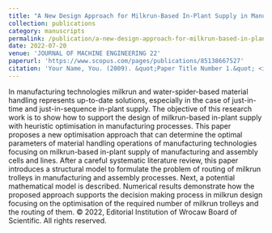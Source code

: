 ```yaml
---
title: "A New Design Approach for Milkrun-Based In-Plant Supply in Manufacturing Systems"
collection: publications
category: manuscripts
permalink: /publication/a-new-design-approach-for-milkrun-based-in-plant-supply-in-manufacturing-systems
date: 2022-07-20
venue: 'JOURNAL OF MACHINE ENGINEERING 22'
paperurl: 'https://www.scopus.com/pages/publications/85138667527'
citation: 'Your Name, You. (2009). &quot;Paper Title Number 1.&quot; <i>Journal 1</i>. 1(1).'
---
```

In manufacturing technologies milkrun and water-spider-based material handling represents up-to-date solutions, especially in the case of just-in-time and just-in-sequence in-plant supply. The objective of this research work is to show how to support the design of milkrun-based in-plant supply with heuristic optimisation in manufacturing processes. This paper proposes a new optimisation approach that can determine the optimal parameters of material handling operations of manufacturing technologies focusing on milkrun-based in-plant supply of manufacturing and assembly cells and lines. After a careful systematic literature review, this paper introduces a structural model to formulate the problem of routing of milkrun trolleys in manufacturing and assembly processes. Next, a potential mathematical model is described. Numerical results demonstrate how the proposed approach supports the decision making process in milkrun design focusing on the optimisation of the required number of milkrun trolleys and the routing of them. © 2022, Editorial Institution of Wrocaw Board of Scientific. All rights reserved.
